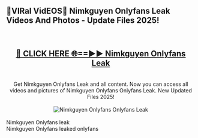 <h2>🔴VIRal VidEOS🔴 Nimkguyen Onlyfans Leak Videos And Photos - Update Files 2025!</h2>
<br>
<div align="center">
<h2><a href="https://213.232.235.80/live/video.php?q=nimkguyen-onlyfans" rel="nofollow">🔴 CLICK HERE 🌐==►► Nimkguyen Onlyfans Leak</a></h2>
<br>
Get Nimkguyen Onlyfans Leak and all content. Now you can access all videos and pictures of Nimkguyen Onlyfans Onlyfans Leak. New Updated Files 2025!
<br>
<br>
<a href="https://213.232.235.80/live/video.php?q=nimkguyen-onlyfans" rel="nofollow" data-target="animated-image.originalLink"><img src="https://i.imgur.com/dJHk4Zq.gif" alt="Nimkguyen Onlyfans Onlyfans Leak" style="max-width: 100%; display: inline-block;" data-target="animated-image.originalImage"></a>
</div>
<br>
Nimkguyen Onlyfans leak<br>
Nimkguyen Onlyfans leaked onlyfans